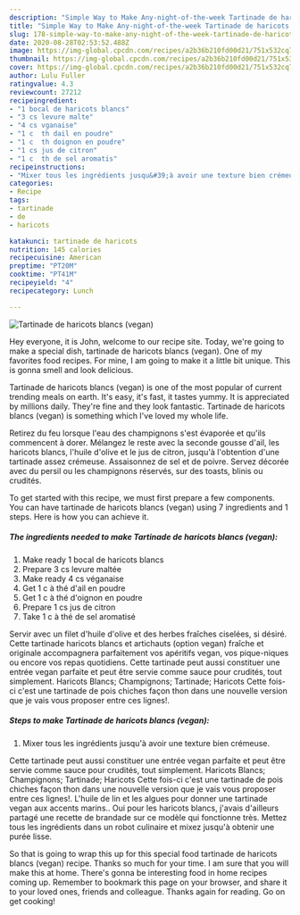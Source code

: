 ```yaml
---
description: "Simple Way to Make Any-night-of-the-week Tartinade de haricots blancs (vegan)"
title: "Simple Way to Make Any-night-of-the-week Tartinade de haricots blancs (vegan)"
slug: 178-simple-way-to-make-any-night-of-the-week-tartinade-de-haricots-blancs-vegan
date: 2020-08-28T02:53:52.488Z
image: https://img-global.cpcdn.com/recipes/a2b36b210fd00d21/751x532cq70/tartinade-de-haricots-blancs-vegan-photo-principale-de-la-recette.jpg
thumbnail: https://img-global.cpcdn.com/recipes/a2b36b210fd00d21/751x532cq70/tartinade-de-haricots-blancs-vegan-photo-principale-de-la-recette.jpg
cover: https://img-global.cpcdn.com/recipes/a2b36b210fd00d21/751x532cq70/tartinade-de-haricots-blancs-vegan-photo-principale-de-la-recette.jpg
author: Lulu Fuller
ratingvalue: 4.3
reviewcount: 27212
recipeingredient:
- "1 bocal de haricots blancs"
- "3 cs levure malte"
- "4 cs vganaise"
- "1 c  th dail en poudre"
- "1 c  th doignon en poudre"
- "1 cs jus de citron"
- "1 c  th de sel aromatis"
recipeinstructions:
- "Mixer tous les ingrédients jusqu&#39;à avoir une texture bien crémeuse."
categories:
- Recipe
tags:
- tartinade
- de
- haricots

katakunci: tartinade de haricots 
nutrition: 145 calories
recipecuisine: American
preptime: "PT20M"
cooktime: "PT41M"
recipeyield: "4"
recipecategory: Lunch

---
```



![Tartinade de haricots blancs (vegan)](https://img-global.cpcdn.com/recipes/a2b36b210fd00d21/751x532cq70/tartinade-de-haricots-blancs-vegan-photo-principale-de-la-recette.jpg)

Hey everyone, it is John, welcome to our recipe site. Today, we're going to make a special dish, tartinade de haricots blancs (vegan). One of my favorites food recipes. For mine, I am going to make it a little bit unique. This is gonna smell and look delicious.

Tartinade de haricots blancs (vegan) is one of the most popular of current trending meals on earth. It's easy, it's fast, it tastes yummy. It is appreciated by millions daily. They're fine and they look fantastic. Tartinade de haricots blancs (vegan) is something which I've loved my whole life.

Retirez du feu lorsque l&#39;eau des champignons s&#39;est évaporée et qu&#39;ils commencent à dorer. Mélangez le reste avec la seconde gousse d&#39;ail, les haricots blancs, l&#39;huile d&#39;olive et le jus de citron, jusqu&#39;à l&#39;obtention d&#39;une tartinade assez crémeuse. Assaisonnez de sel et de poivre. Servez décorée avec du persil ou les champignons réservés, sur des toasts, blinis ou crudités.


To get started with this recipe, we must first prepare a few components. You can have tartinade de haricots blancs (vegan) using 7 ingredients and 1 steps. Here is how you can achieve it.

<!--inarticleads1-->

##### The ingredients needed to make Tartinade de haricots blancs (vegan):

1. Make ready 1 bocal de haricots blancs
1. Prepare 3 cs levure maltée
1. Make ready 4 cs véganaise
1. Get 1 c à thé d&#39;ail en poudre
1. Get 1 c à thé d&#39;oignon en poudre
1. Prepare 1 cs jus de citron
1. Take 1 c à thé de sel aromatisé


Servir avec un filet d&#39;huile d&#39;olive et des herbes fraîches ciselées, si désiré. Cette tartinade haricots blancs et artichauts (option vegan) fraîche et originale accompagnera parfaitement vos apéritifs vegan, vos pique-niques ou encore vos repas quotidiens. Cette tartinade peut aussi constituer une entrée vegan parfaite et peut être servie comme sauce pour crudités, tout simplement. Haricots Blancs; Champignons; Tartinade; Haricots Cette fois-ci c&#39;est une tartinade de pois chiches façon thon dans une nouvelle version que je vais vous proposer entre ces lignes!. 

<!--inarticleads2-->

##### Steps to make Tartinade de haricots blancs (vegan):

1. Mixer tous les ingrédients jusqu&#39;à avoir une texture bien crémeuse.


Cette tartinade peut aussi constituer une entrée vegan parfaite et peut être servie comme sauce pour crudités, tout simplement. Haricots Blancs; Champignons; Tartinade; Haricots Cette fois-ci c&#39;est une tartinade de pois chiches façon thon dans une nouvelle version que je vais vous proposer entre ces lignes!. L&#39;huile de lin et les algues pour donner une tartinade vegan aux accents marins.. Oui pour les haricots blancs, j&#39;avais d&#39;ailleurs partagé une recette de brandade sur ce modèle qui fonctionne très. Mettez tous les ingrédients dans un robot culinaire et mixez jusqu&#39;à obtenir une purée lisse. 

So that is going to wrap this up for this special food tartinade de haricots blancs (vegan) recipe. Thanks so much for your time. I am sure that you will make this at home. There's gonna be interesting food in home recipes coming up. Remember to bookmark this page on your browser, and share it to your loved ones, friends and colleague. Thanks again for reading. Go on get cooking!
